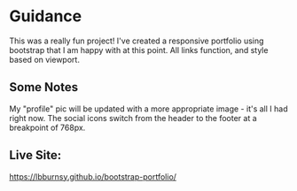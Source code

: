 # Guidance

This was a really fun project! I've created a responsive portfolio using bootstrap that I am happy with at this point. All links function, and style based on viewport.

## Some Notes

My "profile" pic will be updated with a more appropriate image - it's all I had right now.
The social icons switch from the header to the footer at a breakpoint of 768px.

## Live Site:

https://lbburnsy.github.io/bootstrap-portfolio/
